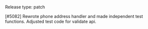 Release type: patch

[#5082] Rewrote phone address handler and made independent test functions. Adjusted test code for validate api.
